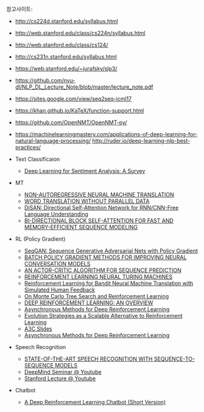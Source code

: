 참고사이트:
- http://cs224d.stanford.edu/syllabus.html
- http://web.stanford.edu/class/cs224n/syllabus.html
- http://web.stanford.edu/class/cs124/
- http://cs231n.stanford.edu/syllabus.html
- https://web.stanford.edu/~jurafsky/slp3/
- https://github.com/nyu-dl/NLP_DL_Lecture_Note/blob/master/lecture_note.pdf
- https://sites.google.com/view/seq2seq-icml17
- https://khan.github.io/KaTeX/function-support.html
- https://github.com/OpenNMT/OpenNMT-py/
- https://machinelearningmastery.com/applications-of-deep-learning-for-natural-language-processing/
http://ruder.io/deep-learning-nlp-best-practices/

- Text Classificaion
  - [Deep Learning for Sentiment Analysis: A Survey](https://arxiv.org/pdf/1801.07883v1.pdf)


- MT
  - [NON-AUTOREGRESSIVE NEURAL MACHINE TRANSLATION](https://arxiv.org/pdf/1711.02281.pdf)
  - [WORD TRANSLATION WITHOUT PARALLEL DATA](https://arxiv.org/pdf/1710.04087v2.pdf)
  - [DiSAN: Directional Self-Attention Network for RNN/CNN-Free Language Understanding](https://arxiv.org/pdf/1709.04696.pdf)
  - [BI-DIRECTIONAL BLOCK SELF-ATTENTION FOR FAST AND MEMORY-EFFICIENT SEQUENCE MODELING](https://openreview.net/pdf?id=H1cWzoxA-)


- RL (Policy Gradient)
  - [SeqGAN: Sequence Generative Adversarial Nets with Policy Gradient](https://arxiv.org/pdf/1609.05473.pdf)
  - [BATCH POLICY GRADIENT METHODS FOR IMPROVING NEURAL CONVERSATION MODELS](https://arxiv.org/pdf/1702.03334.pdf)
  - [AN ACTOR-CRITIC ALGORITHM FOR SEQUENCE PREDICTION](https://arxiv.org/pdf/1607.07086.pdf)
  - [REINFORCEMENT LEARNING NEURAL TURING MACHINES](https://arxiv.org/pdf/1505.00521.pdf)
  - [Reinforcement Learning for Bandit Neural Machine Translation with Simulated Human Feedback](https://arxiv.org/pdf/1707.07402.pdf)
  - [On Monte Carlo Tree Search and Reinforcement Learning](https://www.jair.org/media/5507/live-5507-10333-jair.pdf)
  - [DEEP REINFORCEMENT LEARNING: AN OVERVIEW](https://arxiv.org/pdf/1701.07274.pdf)
  - [Asynchronous Methods for Deep Reinforcement Learning](https://arxiv.org/pdf/1602.01783.pdf)
  - [Evolution Strategies as a Scalable Alternative to Reinforcement Learning](https://arxiv.org/pdf/1703.03864.pdf)
  - [A3C Slides](https://www.systems.ethz.ch/sites/default/files/hadp2017-lavrentios_frobeen.pdf)
  - [Asynchronous Methods for Deep Reinforcement Learning](https://arxiv.org/pdf/1602.01783v1.pdf)


- Speech Recognition
  - [STATE-OF-THE-ART SPEECH RECOGNITION WITH SEQUENCE-TO-SEQUENCE MODELS](https://arxiv.org/pdf/1712.01769.pdf)
  - [DeepMind Seminar @ Youtube](https://www.youtube.com/watch?v=HyUtT_z-cms&t=7s)
  - [Stanford Lecture @ Youtube](https://www.youtube.com/watch?v=3MjIkWxXigM&t=2223s)

    
- Chatbot
  - [A Deep Reinforcement Learning Chatbot (Short Version)](https://arxiv.org/pdf/1801.06700v1.pdf)